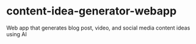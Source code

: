 # content-idea-generator-webapp
Web app that generates blog post, video, and social media content ideas using AI

